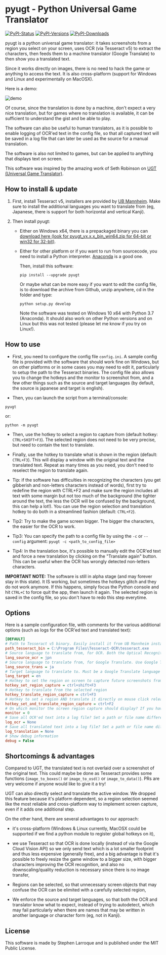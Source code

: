 # pyugt - Python Universal Game Translator

[![PyPI-Status](https://img.shields.io/pypi/v/pyugt.svg)](https://pypi.org/project/pyugt)
[![PyPI-Versions](https://img.shields.io/pypi/pyversions/pyugt.svg?logo=python&logoColor=white)](https://pypi.org/project/pyugt)
[![PyPI-Downloads](https://img.shields.io/pypi/dm/pyugt.svg?logo=python&logoColor=white)](https://pypi.org/project/pyugt)

pyugt is a python universal game translator: it takes screenshots from a region you select on your screen, uses OCR (via Tesseract v5) to extract the characters, then feeds them to a machine translator (Google Translate) to then show you a translated text.

Since it works directly on images, there is no need to hack the game or anything to access the text. It is also cross-platform (support for Windows and Linux and experimentally on MacOSX).

Here is a demo:

![demo](https://github.com/lrq3000/pyugt/raw/master/doc/demo.gif)

Of course, since the translation is done by a machine, don't expect a very nice translation, but for games where no translation is available, it can be sufficient to understand the gist and be able to play.

The software can also be useful to human translators, as it is possible to enable logging of OCR'ed text in the config file, so that all captured text will be saved in a log file that can later be used as the source for a manual translation.

The software is also not limited to games, but can be applied to anything that displays text on screen.

This software was inspired by the amazing work of Seth Robinson on [UGT (Universal Game Translator)](https://github.com/SethRobinson/UGT).

## How to install & update

1. First, install Tesseract v5, installers are provided by [UB Mannheim](https://github.com/UB-Mannheim/tesseract/wiki). Make sure to install the additional languages you want to translate from (eg, Japanese, there is support for both horizontal and vertical Kanji).

2. Then install pyugt:
   
   * Either on Windows x64, there is a prepackaged binary you can [download here (look for pyugt_vx.x.x_bin_win64.zip for 64-bit or win32 for 32-bit)](https://github.com/lrq3000/pyugt/releases).
   
   * Either for other platform or if you want to run from sourcecode, you need to install a Python interpreter. [Anaconda](https://www.anaconda.com/distribution/) is a good one.
     
     Then, install this software:
     
     `pip install --upgrade pyugt`
     
     Or maybe what can be more easy if you want to edit the config file, is to download the archive from Github, unzip anywhere, cd in the folder and type:
     
     `python setup.py develop`
     
     Note the software was tested on Windows 10 x64 with Python 3.7 (Anaconda). It should also work on other Python versions and on Linux but this was not tested (please let me know if you try on Linux!).

## How to use

* First, you need to configure the config file `config.ini`. A sample config file is provided with the software that should work fine on Windows, but on other platforms or in some cases you may need to edit it, particularly to setup the path to the Tesseract binaries.
  The config file also allows you to change the hotkeys and the monitor to screenshot from, and a few other things such as the source and target languages (by default, the source is japanese and target is english).

* Then, you can launch the script from a terminal/console:

`pyugt`

or:

`python -m pyugt`

* Then, use the hotkey to select a region to capture from (default hotkey: `CTRL+SHIFT+F3`). The selected region does not need to be very precise, but need to contain the text to translate.

* Finally, use the hotkey to translate what is shown in the region (default: `CTRL+F3`). This will display a window with the original text and the translated text. Repeat as many times as you need, you don't need to reselect the region to translate again.

* Tip: if the software has difficulties in recognizing the characters (you get gibberish and non-letters characters instead of words), first try to redefine the region with CTRL+F2 and make sure the region includes all text with some margin but not too much of the background (the tighter around the text, the less the OCR will be confused by the background, this can help a lot!). You can use the region selection and translation hotkey to do both in a streamlined fashion (default: `CTRL+F2`).

* Tip2: Try to make the game screen bigger. The bigger the characters, the easier for the OCR to work.

* Tip3: You can specify the path to a config file by using the `-c` or `--config` argument: `pyugt -c <path_to_config_file>`

* Tip4: In the translation box, it's possible to manually edit the OCR'ed text and force a new translation by clicking on the "Translate again" button. This can be useful when the OCR has wrongly detected non-letters characters.

**IMPORTANT NOTE:** The software is still in alpha stage (and may forever stay in this state). It IS working, but sometimes the hotkeys glitch and they do not work anymore. If this happens, simply focus the Python console and hit `CTRL+C` to force quit the app, then launch it again. The selected region is saved in the config file, so you don't have to redo this step everytime.

## Options

Here is a sample configuration file, with comments for the various additional options (such as logs for the OCR'ed text and translated text):

```ini
[DEFAULT]
# Path to Tesseract v5 binary. Easily install it from UB Mannheim installers: https://github.com/UB-Mannheim/tesseract/wiki
path_tesseract_bin = C:\Program Files\Tesseract-OCR\tesseract.exe
# Source language to translate from, for OCR. Both the Optical Recognition Character and the translator will search specifically for strings in this language, this reduces the amount of false positives (eg, translating strings in other languages that are more prominent or bigger on-screen). Language code can be found inside Tesseract tessdata folder (depends on what languages you chose in the installer).
lang_source_ocr = jpn
# Source language to translate from, for Google Translate. Use Google Translate language codes here. Look at googletrans doc in googletrans.LANGUAGES: https://readthedocs.org/projects/py-googletrans/downloads/pdf/latest/
lang_source_trans = ja
# Target language to translate to. Must be a Google Translate language code (NOT a Tesseract code!).
lang_target = en
# Hotkey to set the region on screen to capture future screenshots from. The region does not need to be precise, but must contain the region where text is likely to be found.
hotkey_set_region_capture = ctrl+shift+F3
# Hotkey to translate from the selected region
hotkey_translate_region_capture = ctrl+F3
# Hotkey to set a region AND translate it directly on mouse click release. This is useful for games where the contrast between the text and background is bad (eg, transparent dialog box), so reselecting a tight region for each dialogue may yield better results, this is a faster way to do that with one shortcut instead of 2.
hotkey_set_and_translate_region_capture = ctrl+F2
# On which monitor the screen region capture should display? If you have only one screen, leave this to 0 (first monitor)
monitor = 0
# Save all OCR'ed text into a log file? Set a path or file name different than None to activate (exemple: log_ocr = log_ocr.txt). This can be very useful for human translators to gather game text data.
log_ocr = None
# Save all translated text into a log file? Set a path or file name different than None to activate (exemple: log_translation = log_trans.txt).
log_translation = None
# Show debug information
debug = False
```

## Shortcomings & advantages

Compared to UGT, the translated text is not overlaid over a screenshot of the original text. This could maybe be done as Tesseract provides some functions (`image_to_boxes()` or `image_to_osd()` or `image_to_data()`). PRs are very welcome if anyone would like to give it a try!

UGT can also directly select and translate the active window. We dropped this feature because it's platform dependent, so a region selection seemed like the most reliable and cross-platform way to implement screen capture, even if it adds one additional step.

On the other hand, there are several advantages to our approach:

* it's cross-platform (Windows & Linux currently, MacOSX could be supported if we find a python module to register global hotkeys on it),

* we use Tesseract so that OCR is done locally (instead of via the Google Cloud Vision API) so we only send text which is a lot smaller footprint and thus less expensive (generally free), and a big advantage is that it's possible to freely resize the game window to a bigger size, with bigger characters improving the OCR recognition, and also no downscaling/quality reduction is necessary since there is no image transfer,

* Regions can be selected, so that unnecessary screen objects that may confuse the OCR can be elimited with a carefully selected region,

* We enforce the source and target languages, so that both the OCR and translator know what to expect, instead of trying to autodetect, which may fail particularly when there are names that may be written in another language or character form (eg, not in Kanji).

## License

This software is made by Stephen Larroque and is published under the MIT Public License.
